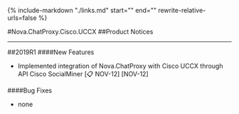 {%
   include-markdown "./links.md"
   start="<!--tasklink-start-->"
   end="<!--tasklink-end-->"
   rewrite-relative-urls=false
%}

#Nova.ChatProxy.Cisco.UCCX
##Product Notices
***
##2019R1
####New Features
- Implemented integration of Nova.ChatProxy with Cisco UCCX through API Cisco SocialMiner [:clipboard: NOV-12] [NOV-12]

####Bug Fixes
- none